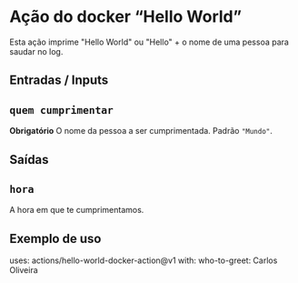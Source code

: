# Ação do docker “Hello World”

Esta ação imprime "Hello World" ou "Hello" + o nome de uma pessoa para saudar no log.

## Entradas / Inputs

## `quem cumprimentar`

**Obrigatório** O nome da pessoa a ser cumprimentada. Padrão `"Mundo"`.

## Saídas

## `hora`

A hora em que te cumprimentamos.

## Exemplo de uso

uses: actions/hello-world-docker-action@v1
with:
   who-to-greet: Carlos Oliveira

